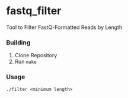 # fastq_filter
Tool to Filter FastQ-Formatted Reads by Length

### Building

1. Clone Repository
2. Run `make`

### Usage

`./filter <minimum length>`